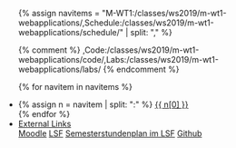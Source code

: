 <ul class="nav nav-tabs">
{% assign navitems = "M-WT1:/classes/ws2019/m-wt1-webapplications/,Schedule:/classes/ws2019/m-wt1-webapplications/schedule/" | split: "," %}

{% comment %}
,Code:/classes/ws2019/m-wt1-webapplications/code/,Labs:/classes/ws2019/m-wt1-webapplications/labs/
{% endcomment %}

{% for navitem in navitems %}
  <li class="nav-item">
    {% assign n = navitem | split: ":" %}
    <a class="nav-link {% if page.url == n[1] %}active{% endif %}" href="{{ site.baseurl }}{{ n[1] }}">{{ n[0] }}</a>
  </li>
{% endfor %}
<li class="nav-item dropdown">
    <a class="nav-link dropdown-toggle" data-toggle="dropdown" href="#" role="button" aria-haspopup="true" aria-expanded="false">External Links</a>
    <div class="dropdown-menu">
      <a class="dropdown-item" target = "ex_link" href="https://moodle.htw-berlin.de/course/view.php?id=21906">Moodle</a>
      <a class="dropdown-item" target = "ex_link" href="https://lsf.htw-berlin.de/qisserver/rds?state=wsearchv&search=2&veranstaltung.veranstid=154128">LSF</a>
      <a class="dropdown-item" target = "ex_link" href="https://lsf.htw-berlin.de/qisserver/rds?state=wplan&act=stg&pool=stg&show=plan&P.vx=kurz&r_zuordabstgv.semvonint=1&r_zuordabstgv.sembisint=4&k_abstgv.abstgvnr=312">Semesterstundenplan im LSF</a>
      <a class="dropdown-item" target = "ex_link" href="#">Github</a>
    </div>
  </li>
</ul>
